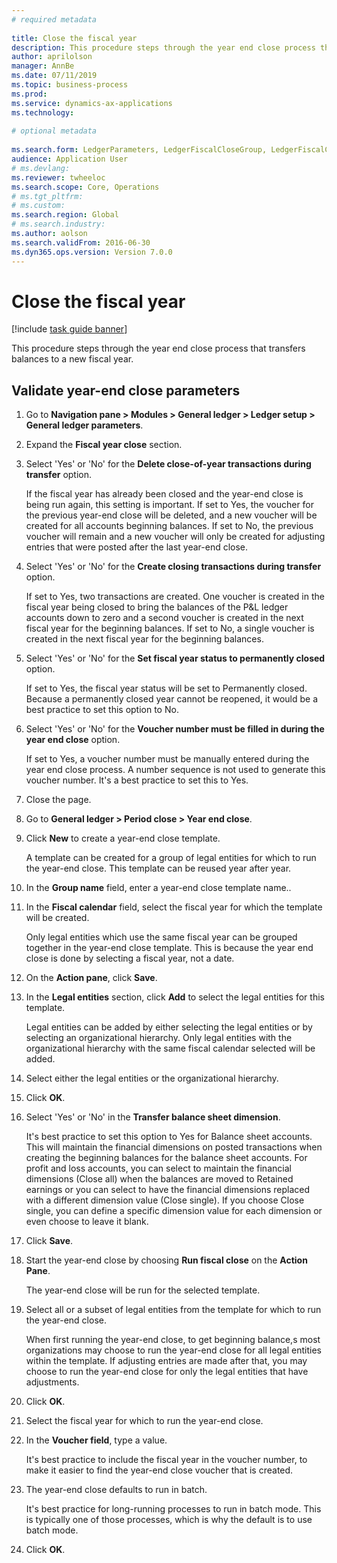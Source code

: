 ```yaml
--- 
# required metadata 
 
title: Close the fiscal year
description: This procedure steps through the year end close process that transfers balances to a new fiscal year. 
author: aprilolson
manager: AnnBe 
ms.date: 07/11/2019
ms.topic: business-process 
ms.prod:  
ms.service: dynamics-ax-applications 
ms.technology:  
 
# optional metadata 
 
ms.search.form: LedgerParameters, LedgerFiscalCloseGroup, LedgerFiscalCloseAddLedger, SysLookupMultiSelectGrid, LedgerFiscalCloseRunGroup   
audience: Application User 
# ms.devlang:  
ms.reviewer: twheeloc
ms.search.scope: Core, Operations 
# ms.tgt_pltfrm:  
# ms.custom:  
ms.search.region: Global
# ms.search.industry: 
ms.author: aolson
ms.search.validFrom: 2016-06-30 
ms.dyn365.ops.version: Version 7.0.0 
---
```

# Close the fiscal year

[!include [task guide banner](../../includes/task-guide-banner.md)]

This procedure steps through the year end close process that transfers balances to a new fiscal year.


## Validate year-end close parameters
1. Go to **Navigation pane > Modules > General ledger > Ledger setup > General ledger parameters**.
2. Expand the **Fiscal year close** section.
3. Select 'Yes' or 'No' for the **Delete close-of-year transactions during transfer** option.
    
    If the fiscal year has already been closed and the year-end close is being run again, this setting is important. If set to Yes, the voucher for the previous year-end close will be deleted, and a new voucher will be created for all accounts beginning balances. If set to No, the previous voucher will remain and a new voucher will only be created for adjusting entries that were posted after the last year-end close.  
4. Select 'Yes' or 'No' for the **Create closing transactions during transfer** option.
    
    If set to Yes, two transactions are created. One voucher is created in the fiscal year being closed to bring the balances of the P&L ledger accounts down to zero and a second voucher is created in the next fiscal year for the beginning balances. If set to No, a single voucher is created in the next fiscal year for the beginning balances.  
5. Select 'Yes' or 'No' for the **Set fiscal year status to permanently closed** option.
    
    If set to Yes, the fiscal year status will be set to Permanently closed.  Because a permanently closed year cannot be reopened, it would be a best practice to set this option to No.  
6. Select 'Yes' or 'No' for the **Voucher number must be filled in during the year end close** option.
    
    If set to Yes, a voucher number must be manually entered during the year end close process. A number sequence is not used to generate this voucher number. It's a best practice to set this to Yes.  
7. Close the page.
8. Go to **General ledger > Period close > Year end close**.
9. Click **New** to create a year-end close template.
    
    A template can be created for a group of legal entities for which to run the year-end close. This template can be reused year after year.  
10. In the **Group name** field, enter a year-end close template name..
11. In the **Fiscal calendar** field, select the fiscal year for which the template will be created.
    
    Only legal entities which use the same fiscal year can be grouped together in the year-end close template. This is because the year end close is done by selecting a fiscal year, not a date.  
12. On the **Action pane**, click **Save**.
13. In the **Legal entities** section, click **Add** to select the legal entities for this template.
    
    Legal entities can be added by either selecting the legal entities or by selecting an organizational hierarchy.  Only legal entities with the organizational hierarchy with the same fiscal calendar selected will be added.  
14. Select either the legal entities or the organizational hierarchy.
15. Click **OK**.
16. Select 'Yes' or 'No' in the **Transfer balance sheet dimension**.
    
    It's best practice to set this option to Yes for Balance sheet accounts. This will maintain the financial dimensions on posted transactions when creating the beginning balances for the balance sheet accounts. For profit and loss accounts, you can select to maintain the financial dimensions (Close all) when the balances are moved to Retained earnings or you can select to have the financial dimensions replaced with a different dimension value (Close single). If you choose Close single, you can define a specific dimension value for each dimension or even choose to leave it blank.  
17. Click **Save**.
18. Start the year-end close by choosing **Run fiscal close** on the **Action Pane**.
    
    The year-end close will be run for the selected template.  
19. Select all or a subset of legal entities from the template for which to run the year-end close.
    
    When first running the year-end close, to get beginning balance,s most organizations may choose to run the year-end close for all legal entities within the template. If adjusting entries are made after that, you may choose to run the year-end close for only the legal entities that have adjustments.  
20. Click **OK**.
21. Select the fiscal year for which to run the year-end close.
22. In the **Voucher field**, type a value.
    
    It's best practice to include the fiscal year in the voucher number, to make it easier to find the year-end close voucher that is created.  
23. The year-end close defaults to run in batch.
    
    It's best practice for long-running processes to run in batch mode. This is typically one of those processes, which is why the default is to use batch mode.  
24. Click **OK**.

